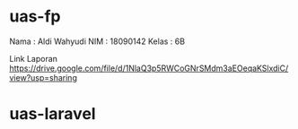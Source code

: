 # uas-fp
Nama    : Aldi Wahyudi
NIM     : 18090142
Kelas   : 6B

Link Laporan
https://drive.google.com/file/d/1NlaQ3p5RWCoGNrSMdm3aEOeqaKSlxdiC/view?usp=sharing
# uas-laravel
